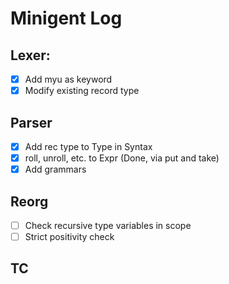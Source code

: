 # Minigent Log

## Lexer:
* [x] Add myu as keyword
* [x] Modify existing record type

## Parser
* [x] Add rec type to Type in Syntax
* [x] roll, unroll, etc. to Expr (Done, via put and take)
* [x] Add grammars

## Reorg
* [ ] Check recursive type variables in scope
* [ ] Strict positivity check

## TC
